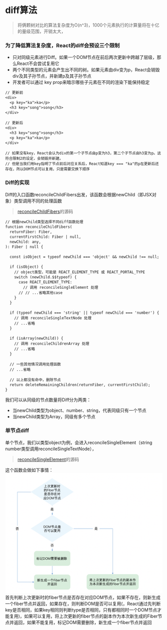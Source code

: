# diff算法
> 将俩颗树对比的算法复杂度为O(n^3)，1000个元素执行的计算量将在十亿的量级范围，开销太大，

### 为了降低算法复杂度，React的diff会预设三个限制
- 只对同级元素进行Diff。如果一个DOM节点在前后两次更新中跨越了层级，那么React不会尝试复用它
- 两个不同类型的元素会产生出不同的树。如果元素由div变为p，React会销毁div及其子孙节点，并新建p及其子孙节点
- 开发者可以通过 key prop来暗示哪些子元素在不同的渲染下能保持稳定
```
// 更新前
<div>
  <p key="ka">ka</p>
  <h3 key="song">song</h3>
</div>

// 更新后
<div>
  <h3 key="song">song</h3>
  <p key="ka">ka</p>
</div>

// 如果没有key，React会认为div的第一个子节点由p变为h3，第二个子节点由h3变为p。这符合限制2的设定，会销毁并新建。
// 但是当我们用key指明了节点前后对应关系后，React知道key === "ka"的p在更新后还存在，所以DOM节点可以复用，只是需要交换下顺序

```

### Diff的实现
Diff的入口函数reconcileChildFibers出发，该函数会根据newChild（即JSX对象）类型调用不同的处理函数
> [reconcileChildFibers](https://github.com/facebook/react/blob/1fb18e22ae66fdb1dc127347e169e73948778e5a/packages/react-reconciler/src/ReactChildFiber.new.js#L1280)的源码
```
// 根据newChild类型选择不同diff函数处理
function reconcileChildFibers(
  returnFiber: Fiber,
  currentFirstChild: Fiber | null,
  newChild: any,
): Fiber | null {

  const isObject = typeof newChild === 'object' && newChild !== null;

  if (isObject) {
    // object类型，可能是 REACT_ELEMENT_TYPE 或 REACT_PORTAL_TYPE
    switch (newChild.$$typeof) {
      case REACT_ELEMENT_TYPE:
        // 调用 reconcileSingleElement 处理
      // // ...省略其他case
    }
  }

  if (typeof newChild === 'string' || typeof newChild === 'number') {
    // 调用 reconcileSingleTextNode 处理
    // ...省略
  }

  if (isArray(newChild)) {
    // 调用 reconcileChildrenArray 处理
    // ...省略
  }

  // 一些其他情况调用处理函数
  // ...省略

  // 以上都没有命中，删除节点
  return deleteRemainingChildren(returnFiber, currentFirstChild);
}
```
我们可以从同级的节点数量将Diff分为两类：

- 当newChild类型为object、number、string，代表同级只有一个节点
- 当newChild类型为Array，同级有多个节点

### 单节点diff
单个节点，我们以类型object为例，会进入reconcileSingleElement（string number类型调用reconcileSingleTextNode），
>  [reconcileSingleElement](https://github.com/facebook/react/blob/1fb18e22ae66fdb1dc127347e169e73948778e5a/packages/react-reconciler/src/ReactChildFiber.new.js#L1141)的源码

这个函数会做如下事情：
![](../assets/react/diff/1.png)
首先判断上次更新时的fiber节点是否存在对应DOM节点，如果不存在，则新生成一个fiber节点并返回，如果存在，则判断DOM是否可以复用(，React通过先判断key是否相同，如果key相同则判断type是否相同，只有都相同时一个DOM节点才能复用)，如果可以复用，将上次更新的fiber节点的副本作为本次新生成的Fiber节点并返回，如果不能复用，标记DOM需要删除，新生成一个fiber节点并返回

